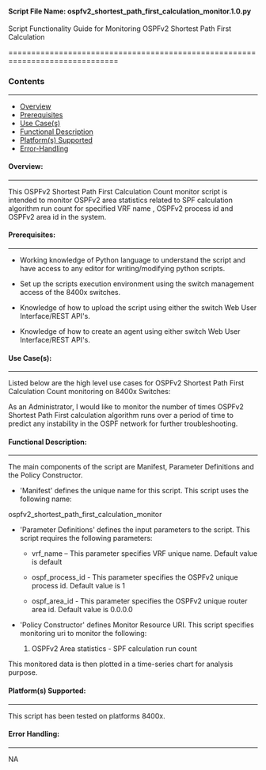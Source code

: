 #### Script File Name: ospfv2\_shortest\_path\_first\_calculation\_monitor.1.0.py

Script Functionality Guide for Monitoring OSPFv2 Shortest Path First
Calculation

==============================================================================

### Contents
------------------------------------------------------------------------------
- [Overview](#Overview)
- [Prerequisites](#Prerequisites)
- [Use Case(s)](#Use_Case)
- [Functional Description](#Functional_Description)
- [Platform(s) Supported](#Platforms_Supported)
- [Error-Handling](#Error-Handling)

<a id='Overview'></a>
#### Overview:

------------------------------------------------------------------------------

This OSPFv2 Shortest Path First Calculation Count monitor script is
intended to monitor OSPFv2 area statistics related to SPF calculation
algorithm run count for specified VRF name , OSPFv2 process id and
OSPFv2 area id in the system.

<a id='Prerequisites'></a>
#### Prerequisites:
------------------------------------------------------------------------------

- Working knowledge of Python language to understand the script and have 
access to any editor for writing/modifying python scripts.

- Set up the scripts execution environment using the switch management access 
of the 8400x switches.

- Knowledge of how to upload the script using either the switch Web User 
Interface/REST API's.

- Knowledge of how to create an agent using either switch Web User 
Interface/REST API's.

<a id='Use_Case'/></a>
#### Use Case(s):

------------------------------------------------------------------------------

Listed below are the high level use cases for OSPFv2 Shortest Path First
Calculation Count monitoring on 8400x Switches:

As an Administrator, I would like to monitor the number of times OSPFv2
Shortest Path First calculation algorithm runs over a period of time to
predict any instability in the OSPF network for further troubleshooting.

<a id='Functional_Description'/></a>
#### Functional Description:

------------------------------------------------------------------------------

The main components of the script are Manifest, Parameter Definitions
and the Policy Constructor.

- 'Manifest' defines the unique name for this script. This script uses the
following name:

ospfv2\_shortest\_path\_first\_calculation\_monitor

- 'Parameter Definitions' defines the input parameters to the script. This
script requires the following parameters:

	- vrf\_name – This parameter specifies VRF unique name. Default value
	is default

	- ospf\_process\_id - This parameter specifies the OSPFv2 unique
	process id. Default value is 1

	- ospf\_area\_id - This parameter specifies the OSPFv2 unique router
	area id. Default value is 0.0.0.0

- 'Policy Constructor' defines Monitor Resource URI. This script specifies
monitoring uri to monitor the following:

	1.  OSPFv2 Area statistics - SPF calculation run count

This monitored data is then plotted in a time-series chart for analysis
purpose.

<a id='Platforms_Supported'/></a>
#### Platform(s) Supported:

------------------------------------------------------------------------------
This script has been tested on platforms 8400x.

<a id='Error-Handling'/></a>
#### Error Handling:

------------------------------------------------------------------------------
NA